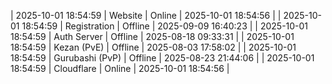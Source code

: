| 2025-10-01 18:54:59 | Website | Online | 2025-10-01 18:54:56 |
| 2025-10-01 18:54:59 | Registration | Offline | 2025-09-09 16:40:23 |
| 2025-10-01 18:54:59 | Auth Server | Offline | 2025-08-18 09:33:31 |
| 2025-10-01 18:54:59 | Kezan (PvE) | Offline | 2025-08-03 17:58:02 |
| 2025-10-01 18:54:59 | Gurubashi (PvP) | Offline | 2025-08-23 21:44:06 |
| 2025-10-01 18:54:59 | Cloudflare | Online | 2025-10-01 18:54:56 |
